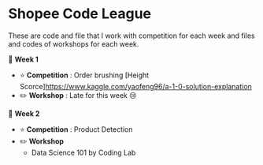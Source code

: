 # Shopee Code League
These are code and file that I work with competition for each week and files and codes of workshops for each week.

:pushpin: **Week 1**
- :star: **Competition** : Order brushing [Height Scorce]https://www.kaggle.com/yaofeng96/a-1-0-solution-explanation
- :pencil2: **Workshop** : Late for this week :cry:

:pushpin: **Week 2**
- :star: **Competition** : Product Detection
- :pencil2: **Workshop** 
  - Data Science 101 by Coding Lab
